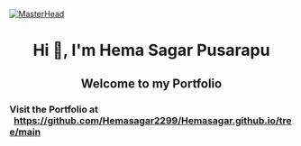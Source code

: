 [![MasterHead](https://64.media.tumblr.com/e208a7585ff89d79afbd355ad9351991/3f44fb481ccdf2ae-00/s1280x1920/5cf6aaf74177d6f3615b0a814e4acaf99e259d77.gifv)](https://dharamdudi.github.io)
<h1 align="center">Hi 👋, I'm Hema Sagar Pusarapu<br> </h1>
<h2 align="center">Welcome to my Portfolio</h2>


<h3>Visit the Portfolio at &nbsp;&nbsp;<a href="https://hemasagar2299.github.io/Hemasagar.github.io/" target="blank">https://github.com/Hemasagar2299/Hemasagar.github.io/tree/main</a></h3> 


